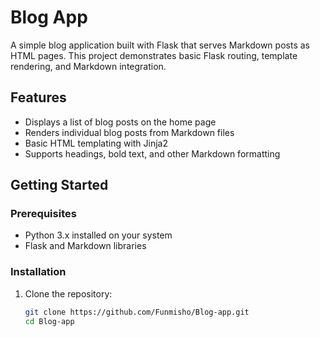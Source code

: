 # Blog App

A simple blog application built with Flask that serves Markdown posts as HTML pages. This project demonstrates basic Flask routing, template rendering, and Markdown integration.

## Features

- Displays a list of blog posts on the home page
- Renders individual blog posts from Markdown files
- Basic HTML templating with Jinja2
- Supports headings, bold text, and other Markdown formatting

## Getting Started

### Prerequisites

- Python 3.x installed on your system
- Flask and Markdown libraries

### Installation

1. Clone the repository:

   ```bash
   git clone https://github.com/Funmisho/Blog-app.git
   cd Blog-app

